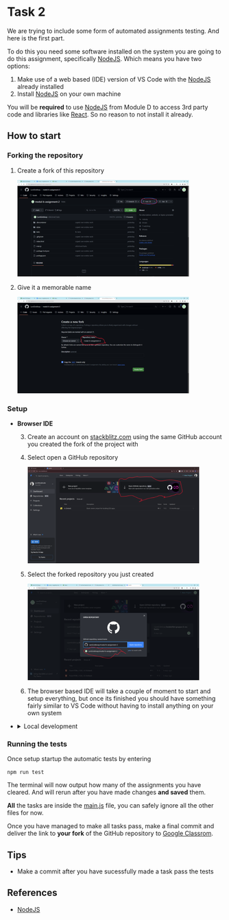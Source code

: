 # Task 2

We are trying to include some form of automated assignments testing.
And here is the first part.

To do this you need some software installed on the system you are going to do this assignment, specifically [NodeJS].
Which means you have two options:

1. Make use of a web based (IDE) version of VS Code with the [NodeJS] already installed
2. Install [NodeJS] on your own machine

You will be **required** to use [NodeJS] from Module D to access 3rd party code and libraries like [React]. So no reason to not install it already.

## How to start

### Forking the repository

  1. Create a fork of this repository
      
      <img src='./docs/github-fork.png' width='400'>

  2. Give it a memorable name
  
      <img src='./docs/github-fork-rename.png' width='400'>

### Setup
  
  - **Browser IDE**

    3. Create an account on [stackblitz.com](https://stackblitz.com/) using the same GitHub account you created the fork of the project with

    4. Select open a GitHub repository
    
        <img src='./docs/stackblitz-open-git-repo.png' width='400'>

    5. Select the forked repository you just created

        <img src='./docs/stackblitz-select-repository.png' width='400'>

    6. The browser based IDE will take a couple of moment to start and setup everything, but once its finished you should have something fairly similar to VS Code without having to install anything on your own system

  - <details>
    <summary>Local development</summary>

      3. Follow the install instruction her for [NodeJS].
      
      4. Check that [NodeJS] is installed correctly by running the following commands in the terminal.

          ```shell
          node --version # Node Version should be 18.x.x or greater
          ```
          ```shell
          npm --version # Anything but errors here are fine
          ```

      4. Copy the URL address of your own version of the repository

      5. Open VS Code and either use the `Clone Repository` and give it the URL or open the terminal and run `git clone <url-you-copied>` to have a new folder created with the repository content.

      6. Open VS Code in the new folder, we need to run commands from the terminal and those are "aware" of the which folder it's currently in (the Current Working Directory). Run the following command to list out the files so you are sure which folder it's in, it should list all files and directories.

      ```shell
      ls
      # The list needs to contain package.json
      # if not you can use "cd" to change directory
      # or just open VS Code in the correct folder
      ```

      7. Download and install the projects dependencies by running, depending on your internet connection this should not take to long.

      ```shell
      npm install
      ```
  </details>

### Running the tests

Once setup startup the automatic tests by entering
```shell
npm run test
```

The terminal will now output how many of the assignments you have cleared. And will rerun after you have made changes **and saved** them.

**All** the tasks are inside the [main.js](main.js) file, you can safely ignore all the other files for now.

Once you have managed to make all tasks pass, make a final commit and deliver the link to **your fork** of the GitHub repository to [Google Classrom](https://classroom.google.com/).

## Tips

- Make a commit after you have sucessfully made a task pass the tests

## References

- [NodeJS]

[NodeJS]: https://nodejs.org/en
[React]: https://react.dev/
